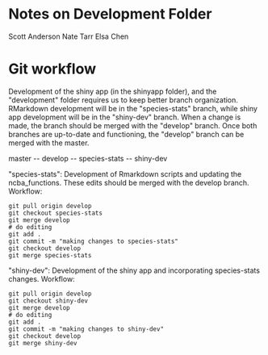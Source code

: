 # Notes on Development Folder

Scott Anderson
Nate Tarr
Elsa Chen

# Git workflow

Development of the shiny app (in the shinyapp folder), and the "development" folder requires us to keep better branch organization. RMarkdown development will be in the "species-stats" branch, while shiny app development will be in the "shiny-dev" branch. When a change is made, the branch should be merged with the "develop" branch. Once both branches are up-to-date and functioning, the "develop" branch can be merged with the master.

master -- develop -- species-stats
                  -- shiny-dev

"species-stats": Development of Rmarkdown scripts and updating the ncba_functions. These edits should be merged with the develop branch. Workflow:

    git pull origin develop
    git checkout species-stats
    git merge develop
    # do editing
    git add .
    git commit -m "making changes to species-stats"
    git checkout develop
    git merge species-stats


"shiny-dev": Development of the shiny app and incorporating species-stats changes. Workflow:
 
    git pull origin develop
    git checkout shiny-dev
    git merge develop
    # do editing
    git add .
    git commit -m "making changes to shiny-dev"
    git checkout develop
    git merge shiny-dev
